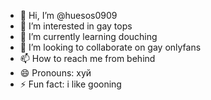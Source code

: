 - 👋 Hi, I’m @huesos0909
- 👀 I’m interested in gay tops
- 🌱 I’m currently learning douching
- 💞️ I’m looking to collaborate on gay onlyfans
- 📫 How to reach me from behind
- 😄 Pronouns: хуй
- ⚡ Fun fact: i like gooning 

<!---
huesos0909/huesos0909 is a ✨ special ✨ repository because its `README.md` (this file) appears on your GitHub profile.
You can click the Preview link to take a look at your changes.
--->
